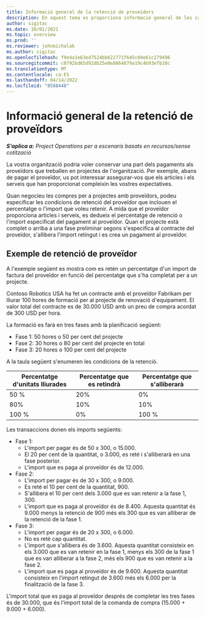 ```yaml
---
title: Informació general de la retenció de proveïdors
description: En aquest tema es proporciona informació general de les capacitats de retenció de proveïdors.
author: sigitac
ms.date: 10/01/2021
ms.topic: overview
ms.prod: ''
ms.reviewer: johnmichalak
ms.author: sigitac
ms.openlocfilehash: f9e4a1e63e47524bb622771f645c04e61c279496
ms.sourcegitcommit: c0792bd65d92db25e0e8864879a19c4b93efb10c
ms.translationtype: MT
ms.contentlocale: ca-ES
ms.lasthandoff: 04/14/2022
ms.locfileid: "8588448"
---
```

# <a name="vendor-retention-overview"></a>Informació general de la retenció de proveïdors

_**S'aplica a:** Project Operations per a escenaris basats en recursos/sense cotització_

La vostra organització podria voler conservar una part dels pagaments als proveïdors que treballen en projectes de l'organització. Per exemple, abans de pagar el proveïdor, us pot interessar assegurar-vos que els articles i els serveis que han proporcionat compleixin les vostres expectatives.

Quan negocieu les compres per a projectes amb proveïdors, podeu especificar les condicions de retenció del proveïdor que inclouen el percentatge o l'import que voleu retenir. A mida que el proveïdor proporciona articles i serveis, es dedueix el percentatge de retenció o l'import especificat del pagament al proveïdor. Quan el projecte està complet o arriba a una fase preliminar segons s'especifica al contracte del proveïdor, s'allibera l'import retingut i es crea un pagament al proveïdor.

## <a name="vendor-retention-example"></a>Exemple de retenció de proveïdor

A l'exemple següent es mostra com es retén un percentatge d'un import de factura del proveïdor en funció del percentatge que s'ha completat per a un projecte.

Contoso Robotics USA ha fet un contracte amb el proveïdor Fabrikam per lliurar 100 hores de formació per al projecte de renovació d'equipament. El valor total del contracte es de 30.000 USD amb un preu de compra acordat de 300 USD per hora.

La formació es farà en tres fases amb la planificació següent:

- Fase 1: 50 hores o 50 per cent del projecte
- Fase 2: 30 hores o 80 per cent del projecte en total
- Fase 3: 20 hores o 100 per cent del projecte

A la taula següent s'enumeren les condicions de la retenció.

| **Percentatge d'unitats lliurades** | **Percentatge que es retindrà** | **Percentatge que s'alliberarà** |
| --- | --- | --- |
| 50 % | 20% | 0% |
| 80% | 10% | 10% |
| 100 % | 0% | 100 % |

Les transaccions donen els imports següents:

- Fase 1:
  - L'import per pagar és de 50 x 300, o 15.000.
  - El 20 per cent de la quantitat, o 3.000, es reté i s'alliberarà en una fase posterior.
  - L'import que es paga al proveïdor és de 12.000.
- Fase 2:
  - L'import per pagar és de 30 x 300, o 9.000.
  - Es reté el 10 per cent de la quantitat, 900.
  - S'allibera el 10 per cent dels 3.000 que es van retenir a la fase 1, 300.
  - L'import que es paga al proveïdor és de 8.400. Aquesta quantitat és 9.000 menys la retenció de 900 més els 300 que es van alliberar de la retenció de la fase 1.
- Fase 3:
  - L'import per pagar és de 20 x 300, o 6.000.
  - No es reté cap quantitat.
  - L'import que s'allibera és de 3.600. Aquesta quantitat consisteix en els 3.000 que es van retenir en la fase 1, menys els 300 de la fase 1 que es van alliberar a la fase 2, més els 900 que es van retenir a la fase 2.
  - L'import que es paga al proveïdor és de 9.600. Aquesta quantitat consisteix en l'import retingut de 3.600 més els 6.000 per la finalització de la fase 3.

L'import total que es paga al proveïdor després de completar les tres fases és de 30.000, que és l'import total de la comanda de compra (15.000 + 9.000 + 6.000).
